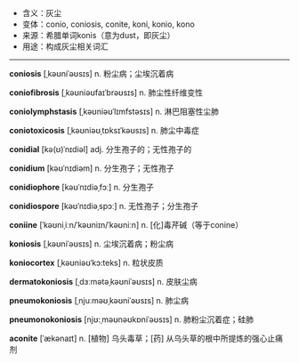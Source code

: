 - <span class="definition">含义：灰尘</span>
- <span class="definition">变体：conio, coniosis, conite, koni, konio, kono</span>
- <span class="definition">来源：希腊单词konis（意为dust，即灰尘）</span>
- <span class="definition">用途：构成灰尘相关词汇</span>

---

<span class="vocabulary">**coniosis**</span> [ˌkəʊniˈəʊsɪs] n. 粉尘病；尘埃沉着病

<span class="vocabulary">**coniofibrosis**</span> [ˌkəʊniəʊfaɪˈbrəʊsɪs] n. 肺尘性纤维变性

<span class="vocabulary">**coniolymphstasis**</span> [ˌkəʊniəʊˈlɪmfstəsɪs] n. 淋巴阻塞性尘肺

<span class="vocabulary">**coniotoxicosis**</span> [ˌkəʊniəʊˌtɒksɪˈkəʊsɪs] n. 肺尘中毒症

<span class="vocabulary">**conidial**</span> [kə(ʊ)ˈnɪdiəl] adj. 分生孢子的；无性孢子的

<span class="vocabulary">**conidium**</span> [kəʊˈnɪdiəm] n. 分生孢子；无性孢子 

<span class="vocabulary">**conidiophore**</span> [kəʊˈnɪdiəˌfɔː] n. 分生孢子

<span class="vocabulary">**conidiospore**</span> [kəʊˈnɪdiəˌspɔː] n. 无性孢子；分生孢子

<span class="vocabulary">**coniine**</span> [ˈkəʊniˌiːn/ˈkəʊniɪn/ˈkəʊniːn] n. [化]毒芹碱（等于conine）


<span class="vocabulary">**koniosis**</span> [ˌkəʊniˈəʊsɪs] n. 尘埃沉着病；粉尘病

<span class="vocabulary">**koniocortex**</span> [ˌkəʊniəʊˈkɔ:teks] n. 粒状皮质

<span class="vocabulary">**dermatokoniosis**</span> [ˌdɜːmәtәˌkəʊniˈəʊsɪs] n. 皮肤尘病

<span class="vocabulary">**pneumokoniosis**</span> [ˌnjuːməʊˌkəʊniˈəʊsɪs] n. 肺尘病

<span class="vocabulary">**pneumonokoniosis**</span> [njʊ:ˌməʊnəʊkɒniˈəʊsɪs] n. 肺粉尘沉着症；硅肺


<span class="vocabulary">**aconite**</span> [ˈækənaɪt] n. [植物] 乌头毒草；[药] 从乌头草的根中所提炼的强心止痛剂

